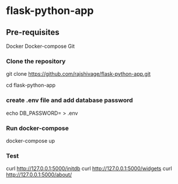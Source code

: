 # flask-python-app

## Pre-requisites
Docker
Docker-compose
Git

### Clone the repository

git clone https://github.com/rajshivage/flask-python-app.git

cd flask-python-app

### create .env file and add database password
echo DB_PASSWORD=<Database Password> > .env

### Run docker-compose
docker-compose up

### Test
curl http://127.0.0.1:5000/initdb
curl http://127.0.0.1:5000/widgets
curl http://127.0.0.1:5000/about/
